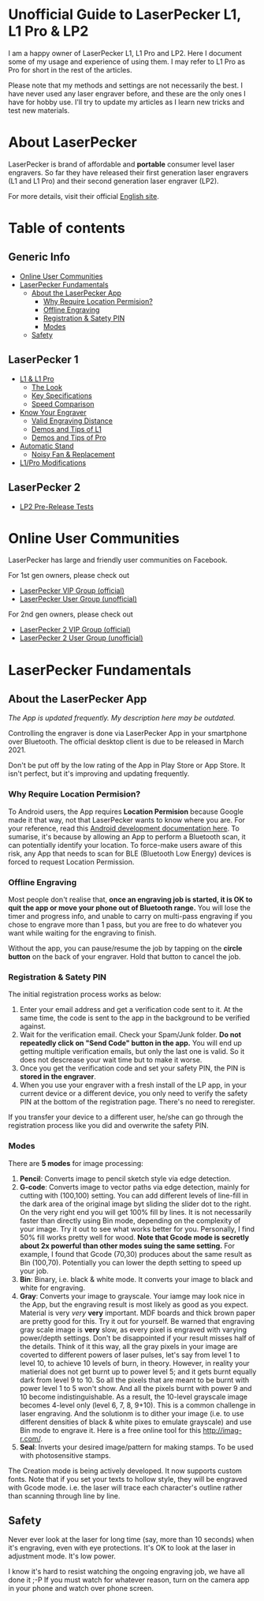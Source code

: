 # Unofficial Guide to LaserPecker L1, L1 Pro & LP2

I am a happy owner of LaserPecker L1, L1 Pro and LP2. Here I document some of my usage and experience of using them. I may refer to L1 Pro as Pro for short in the rest of the articles.

Please note that my methods and settings are not necessarily the best. I have never used any laser engraver before, and these are the only ones I have for hobby use. I'll try to update my articles as I learn new tricks and test new materials.


# About LaserPecker

LaserPecker is brand of affordable and **portable** consumer level laser engravers. So far they have released their first generation laser engravers (L1 and L1 Pro) and their second generation laser engraver (LP2).

For more details, visit their official [English site](https://www.laserpecker.net/).


# Table of contents
## Generic Info
- [Online User Communities](#online-user-communities)
- [LaserPecker Fundamentals](#laserpecker-fundamentals)
  - [About the LaserPecker App](#about-the-laserpecker-app)
    - [Why Require Location Permision?](#why-require-location-permision)
    - [Offline Engraving](#offline-engraving)
    - [Registration & Satety PIN](#registration--satety-pin)
    - [Modes](#modes)
  - [Safety](#safety)
## LaserPecker 1
- [L1 & L1 Pro](/L1_index.md#l1--l1-pro)
  - [The Look](/L1_index.md#the-look)
  - [Key Specifications](/L1_index.md#key-specifications)
  - [Speed Comparison](/L1_index.md#speed-comparison)
- [Know Your Engraver](/L1_index.md#know-your-engraver)
  - [Valid Engraving Distance](/L1_index.md#valid-engraving-distance)
  - [Demos and Tips of L1](/L1.md)
  - [Demos and Tips of Pro](/Pro.md)
- [Automatic Stand](/Auto_Stand.md)
  - [Noisy Fan & Replacement](Auto_Stand.md#noisy-fan--replacement)
- [L1/Pro Modifications](/L1_index.md#l1pro-modifications)
## LaserPecker 2
- [LP2 Pre-Release Tests](LP2_pre_release_tests.md)







# Online User Communities

LaserPecker has large and friendly user communities on Facebook.

For 1st gen owners, please check out

* [LaserPecker VIP Group (official)](https://www.facebook.com/groups/laserpecker/)
* [LaserPecker User Group (unofficial)](https://www.facebook.com/groups/203376080793152/)

For 2nd gen owners, please check out

* [LaserPecker 2 VIP Group (official)](https://www.facebook.com/groups/374697760505822/)
* [LaserPecker 2 User Group (unofficial)](https://www.facebook.com/groups/lp2users/)


# LaserPecker Fundamentals

## About the LaserPecker App

_The App is updated frequently. My description here may be outdated._

Controlling the engraver is done via LaserPecker App in your smartphone over Bluetooth. The official desktop client is due to be released in March 2021.

Don't be put off by the low rating of the App in Play Store or App Store. It isn't perfect, but it's improving and updating frequently.

### Why Require Location Permision?
To Android users, the App requires **Location Permision** because Google made it that way, not that LaserPecker wants to know where you are. For your reference, read this [Android development documentation here](https://developer.android.com/guide/topics/connectivity/bluetooth#Permissions). To sumarise, it's because by allowing an App to perform a Bluetooth scan, it can potentially identify your location. To force-make users aware of this risk, any App that needs to scan for BLE (Bluetooth Low Energy) devices is forced to request Location Permission.

### Offline Engraving
Most people don't realise that, **once an engraving job is started, it is OK to quit the app or move your phone out of Bluetooth range.** You will lose the timer and progress info, and unable to carry on multi-pass engraving if you chose to engrave more than 1 pass, but you are free to do whatever you want while waiting for the engraving to finish.

Without the app, you can pause/resume the job by tapping on the **circle button** on the back of your engraver. Hold that button to cancel the job.

### Registration & Satety PIN
The initial registration process works as below:
1. Enter your email address and get a verification code sent to it. At the same time, the code is sent to the app in the background to be verified against.
2. Wait for the verification email. Check your Spam/Junk folder. **Do not repeatedly click on "Send Code" button in the app.** You will end up getting multiple verification emails, but only the last one is valid. So it does not descrease your wait time but to make it worse.
3. Once you get the verification code and set your safety PIN, the PIN is **stored in the engraver**.
4. When you use your engraver with a fresh install of the LP app, in your current device or a different device, you only need to verify the safety PIN at the bottom of the registration page. There's no need to reregister.

If you transfer your device to a different user, he/she can go through the registration process like you did and overwrite the safety PIN.


### Modes
There are **5 modes** for image processing:
1) **Pencil**: Converts image to pencil sketch style via edge detection.
2) **G-code**: Converts image to vector paths via edge detection, mainly for cutting with (100,100) setting. You can add different levels of line-fill in the dark area of the original image byt sliding the slider dot to the right. On the very right end you will get 100% fill by lines. It is not necessarily faster than directly using Bin mode, depending on the complexity of your image. Try it out to see what works better for you. Personally, I find 50% fill works pretty well for wood. **Note that Gcode mode is secretly about 2x powerful than other modes suing the same setting.** For example, I found that Gcode (70,30) produces about the same result as Bin (100,70). Potentially you can lower the depth setting to speed up your job.
3) **Bin**: Binary, i.e. black & white mode. It converts your image to black and white for engraving.  
4) **Gray**: Converts your image to grayscale. Your iamge may look nice in the App, but the engraving result is most likely as good as you expect. Material is very *very* **very** important. MDF boards and thick brown paper are pretty good for this. Try it out for yourself. Be warned that engraving gray scale image is **very** slow, as every pixel is engraved with varying power/depth settings. Don't be disappointed if your result misses half of the details. Think of it this way, all the gray pixels in your image are coverted to different powers of laser pulses, let's say from level 1 to level 10, to achieve 10 levels of burn, in theory. However, in reality your matierial does not get burnt up to power level 5; and it gets burnt equally dark from level 9 to 10. So all the pixels that are meant to be burnt with power level 1 to 5 won't show. And all the pixels burnt with power 9 and 10 become indistinguishable. As a result, the 10-level grayscale image becomes 4-level only (level 6, 7, 8, 9+10). This is a common challenge in laser engraving. And the solutionm is to dither your image (i.e. to use different densities of black & white pixes to emulate grayscale) and use Bin mode to engrave it. Here is a free online tool for this http://imag-r.com/.
5) **Seal**: Inverts your desired image/pattern for making stamps. To be used with photosensitive stamps.

The Creation mode is being actively developed. It now supports custom fonts. Note that if you set your texts to hollow style, they will be engraved with Gcode mode. i.e. the laser will trace each character's outline rather than scanning through line by line.




## Safety

Never ever look at the laser for long time (say, more than 10 seconds) when it's engraving, even with eye protections. It's OK to look at the laser in adjustment mode. It's low power.

I know it's hard to resist watching the ongoing engraving job, we have all done it ;-P If you must watch for whatever reason, turn on the camera app in your phone and watch over phone screen.



